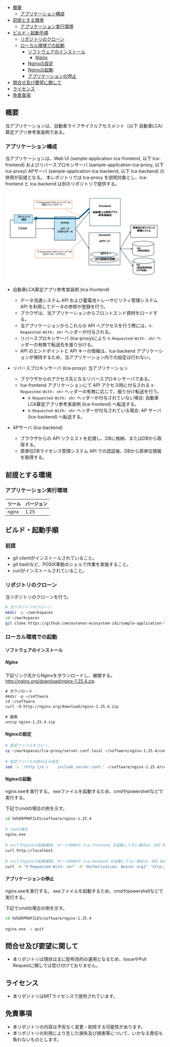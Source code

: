 <!-- @import "[TOC]" {cmd="toc" depthFrom=1 depthTo=6 orderedList=false} -->

<!-- code_chunk_output -->

- [概要](#概要)
  - [アプリケーション構成](#アプリケーション構成)
- [前提とする環境](#前提とする環境)
  - [アプリケーション実行環境](#アプリケーション実行環境)
- [ビルド・起動手順](#ビルド・起動手順)
  - [リポジトリのクローン](#リポジトリのクローン)
  - [ローカル環境での起動](#ローカル環境での起動)
    - [ソフトウェアのインストール](#ソフトウェアのインストール)
      - [Nginx](#nginx)
    - [Nginxの設定](#nginxの設定)
    - [Nginxの起動](#nginxの起動)
    - [アプリケーションの停止](#アプリケーションの停止)
- [問合せ及び要望に関して](#問合せ及び要望に関して)
- [ライセンス](#ライセンス)
- [免責事項](#免責事項)

<!-- /code_chunk_output -->


## 概要

当アプリケーションは、自動車ライフサイクルアセスメント（以下 自動車LCA）算定アプリ参考実装例である。

### アプリケーション構成

当アプリケーションは、Web UI (sample-application-lca-frontend, 以下 lca-frontend) およびリバースプロキシサーバ (sample-application-lca-proxy, 以下 lca-proxy) APサーバ (sample-application-lca-backend, 以下 lca-backend) の併用が前提となる。
本レポジトリでは lca-proxy を説明対象とし、lca-frontend と lca-backend は別のリポジトリで提供する。

<img alt="アプリケーション概要図" src="./docs/images/overview.png">

- 自動車LCA算定アプリ参考実装例 (lca-frontend)
  - データ流通システム API および蓄電池トレーサビリティ管理システム API を利用してデータの参照や登録を行う。
  - ブラウザは、当アプリケーションからフロントエンド資材をロードする。
  - 当アプリケーションからこれらの API へアクセスを行う際には、`X-Requested-With: xhr` ヘッダーが付与される。
  - リバースプロキシサーバ (lca-proxy)により `X-Requested-With: xhr` ヘッダーの有無で転送先を振り分ける。
  - API のエンドポイントと API キーの情報は、lca-backend アプリケーションが保持するため、当アプリケーション内での設定は行わない。

- リバースプロキシサーバ (lca-proxy): 当アプリケーション
  - ブラウザからのアクセス先となるリバースプロキシサーバである。
  - lca-frontend アプリケーションにて API アクセス時に付与される `X-Requested-With: xhr` ヘッダーの有無に応じて、振り分け転送を行う。
    - `X-Requested-With: xhr` ヘッダーが付与されていない場合: 自動車LCA算定アプリ参考実装例 (lca-frontend) へ転送する。
    - `X-Requested-With: xhr` ヘッダーが付与されている場合: AP サーバ (lca-backend) へ転送する。

- APサーバ (lca-backend)
  - ブラウザからの API リクエストを処理し、DBに格納、またはDBから取得する。
  - 原単位DBライセンス管理システム API での認証後、DBから原単位情報を取得する。


## 前提とする環境

### アプリケーション実行環境

| ツール | バージョン |
| ------ | ---------- |
| nginx   | 1.25    |

## ビルド・起動手順

### 前提

+ git clientがインストールされていること。
+ git bashなど、POSIX準拠のシェルで作業を実施すること。
+ curlがインストールされていること。

### リポジトリのクローン

当リポジトリのクローンを行う。

```sh
# 当リポジトリのクローン
mkdir -p ~/workspaces
cd ~/workspaces
git clone https://github.com/ouranos-ecosystem-idi/sample-application-lca-proxy.git lca-proxy
```

### ローカル環境での起動
#### ソフトウェアのインストール
##### Nginx
下記リンク先からNginxをダウンロードし、展開する。
http://nginx.org/download/nginx-1.25.4.zip
```
# ダウンロード
mkdir -p ~/software
cd ~/software
curl -O http://nginx.org/download/nginx-1.25.4.zip

# 展開
unzip nginx-1.25.4.zip
```

#### Nginxの設定

```sh
# 設定ファイルをコピー。
cp ~/workspaces/lca-proxy/server.conf.local ~/software/nginx-1.25.4/conf/server.conf

# 設定ファイルの読み込み設定
sed -i '/http {/a \    include server.conf;' ~/software/nginx-1.25.4/conf/nginx.conf
```

#### Nginxの起動
nginx.exeを実行する。
exeファイルを起動するため、cmdやpowershellなどで実行する。

下記でcmdの場合の例を示す。
```sh
cd %USERPROFILE%/software/nginx-1.25.4

# cmdの場合
nginx.exe

# curlでnginxの起動確認。ポート3000の lca-frontend を起動してない場合は、502 Bad Requestが返却される。
curl http://localhost

# curlでnginxの起動確認。ポート8080の lca-backend を起動してない場合は、502 Bad Requestが返却される。
curl -H "X-Requested-With: xhr" -H "Authorization: Bearer org1" 'http://localhost/api/v1/datatransport?dataTarget=parts&parentFlag=true&limit=100'
```

#### アプリケーションの停止
nginx.exeを実行する。
exeファイルを起動するため、cmdやpowershellなどで実行する。

下記でcmdの場合の例を示す。
```sh
cd %USERPROFILE%/software/nginx-1.25.4

nginx.exe -s quit
```

## 問合せ及び要望に関して
- 本リポジトリは現状は主に配布目的の運用となるため、IssueやPull Requestに関しては受け付けておりません。

## ライセンス
- 本リポジトリはMITライセンスで提供されています。

## 免責事項
- 本リポジトリの内容は予告なく変更・削除する可能性があります。
- 本リポジトリの利用により生じた損失及び損害等について、いかなる責任も負わないものとします。
